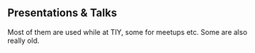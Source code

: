 ## Presentations & Talks

Most of them are used while at TIY, some for meetups etc. Some are also really old. 